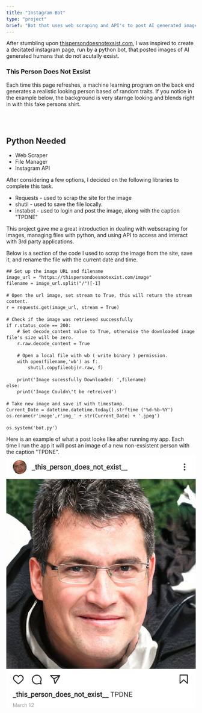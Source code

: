 ```yaml
---
title: "Instagram Bot"
type: "project"
brief: "Bot that uses web scraping and API's to post AI generated images of people that do not actually exsist!"
---
```


After stumbling upon [thispersondoesnotexsist.com](https://thispersondoesnotexist.com/), I was inspired to create a decitated instagram page, run by a python bot, that posted images of AI generated humans that do not acutally exsist.

<h3>This Person Does Not Exsist</h3>
Each time this page refreshes, a machine learning program on the back end generates a realistic looking person based of random traits.  If you notice in the example below, the background is very starnge looking and blends right in with this fake persons shirt.  
  
<br></br>




<h2>Python Needed</h2>

* Web Scraper
* File Manager
* Instagram API

After considering a few options, I decided on the following libraries to complete this task.

* Requests - used to scrap the site for the image
* shutil - used to save the file locally.
* instabot - used to login and post the image, along with the caption "TPDNE"

This project gave me a great introduction in dealing with webscraping for images, managing files with python, and using API to access and interact with 3rd party applications.

Below is a section of the code I used to scrap the image from the site, save it, and rename the file with the current date and time. 



```
## Set up the image URL and filename
image_url = "https://thispersondoesnotexist.com/image"
filename = image_url.split("/")[-1]

# Open the url image, set stream to True, this will return the stream content.
r = requests.get(image_url, stream = True)

# Check if the image was retrieved successfully
if r.status_code == 200:
    # Set decode_content value to True, otherwise the downloaded image file's size will be zero.
    r.raw.decode_content = True

    # Open a local file with wb ( write binary ) permission.
    with open(filename,'wb') as f:
        shutil.copyfileobj(r.raw, f)

    print('Image sucessfully Downloaded: ',filename)
else:
    print('Image Couldn\'t be retreived')

# Take new image and save it with timestamp.
Current_Date = datetime.datetime.today().strftime ('%d-%b-%Y')
os.rename(r'image',r'img_' + str(Current_Date) + '.jpeg')

os.system('bot.py')

```
Here is an example of what a post looke like after running my app.  Each time I run the app it will post an image of a new non-exsistent person with the caption "TPDNE".
![TPDNE](tpdne.jpg)

